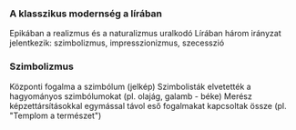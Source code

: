 ### A klasszikus modernség a lírában
Epikában a realizmus és a naturalizmus uralkodó
Lírában három irányzat jelentkezik: szimbolizmus, impresszionizmus, szecesszió
### Szimbolizmus
Központi fogalma a szimbólum (jelkép)
Szimbolisták elvetették a hagyományos szimbólumokat (pl. olajág, galamb - béke)
Merész képzettársításokkal egymással távol eső fogalmakat kapcsoltak össze (pl. "Templom a természet")